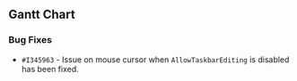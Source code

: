 ## Gantt Chart

### Bug Fixes

- `#I345963` - Issue on mouse cursor when `AllowTaskbarEditing` is disabled has been fixed. 